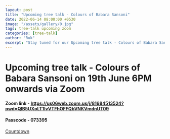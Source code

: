 ```yaml
---
layout: post
title: "Upcoming tree talk - Colours of Babara Sansoni"
date: 2022-06-14 08:00:00 +0530
image: "/assets/gallery/0.jpg"
tags: tree-talk upcoming zoom
categories: [tree-talk]
author: "Ruk"
excerpt: "Stay tuned for our Upcoming tree talk - Colours of Babara Sansoni on 19th June 6PM onwards via Zoom"
---
```

# Upcoming tree talk - Colours of Babara Sansoni on 19th June 6PM onwards via Zoom


#### Zoom link - <a href="https://us06web.zoom.us/j/81684513524?pwd=QlB5UXpLT1lvVTFhOFFQbVNKVmdnUT09">https://us06web.zoom.us/j/81684513524?pwd=QlB5UXpLT1lvVTFhOFFQbVNKVmdnUT09</a>

#### Passcode - 073395

<div>
<script src="https://cdn.logwork.com/widget/countdown.js"></script>
<a href="https://logwork.com/countdown-7gzy" class="countdown-timer" data-timezone="Asia/Colombo" data-date="2022-06-19 18:00">Countdown</a>
</div>